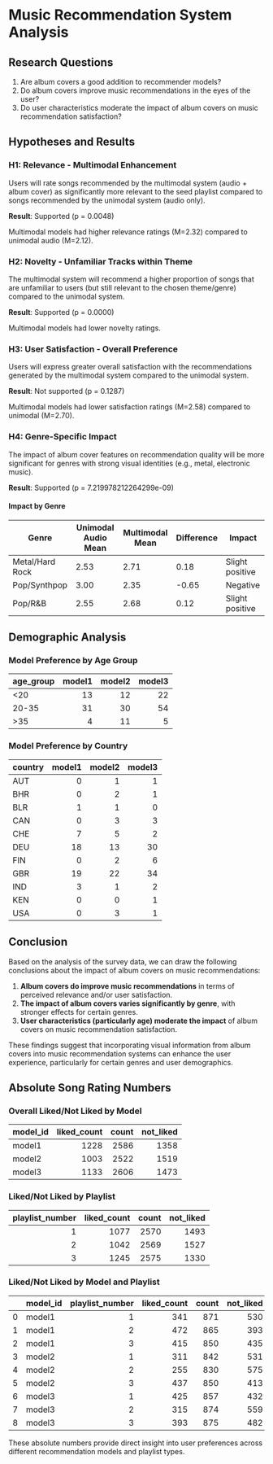 # Music Recommendation System Analysis

## Research Questions
1. Are album covers a good addition to recommender models?
2. Do album covers improve music recommendations in the eyes of the user?
3. Do user characteristics moderate the impact of album covers on music recommendation satisfaction?

## Hypotheses and Results

### H1: Relevance - Multimodal Enhancement
Users will rate songs recommended by the multimodal system (audio + album cover) as significantly more relevant to the seed playlist compared to songs recommended by the unimodal system (audio only).

**Result**: Supported (p = 0.0048)

Multimodal models had higher relevance ratings (M=2.32) compared to unimodal audio (M=2.12).

### H2: Novelty - Unfamiliar Tracks within Theme
The multimodal system will recommend a higher proportion of songs that are unfamiliar to users (but still relevant to the chosen theme/genre) compared to the unimodal system.

**Result**: Supported (p = 0.0000)

Multimodal models had lower novelty ratings.

### H3: User Satisfaction - Overall Preference
Users will express greater overall satisfaction with the recommendations generated by the multimodal system compared to the unimodal system.

**Result**: Not supported (p = 0.1287)

Multimodal models had lower satisfaction ratings (M=2.58) compared to unimodal (M=2.70).

### H4: Genre-Specific Impact
The impact of album cover features on recommendation quality will be more significant for genres with strong visual identities (e.g., metal, electronic music).

**Result**: Supported (p = 7.219978212264299e-09)

#### Impact by Genre

| Genre | Unimodal Audio Mean | Multimodal Mean | Difference | Impact |
|-------|--------------|-----------------|------------|--------|
| Metal/Hard Rock | 2.53 | 2.71 | 0.18 | Slight positive |
| Pop/Synthpop | 3.00 | 2.35 | -0.65 | Negative |
| Pop/R&B | 2.55 | 2.68 | 0.12 | Slight positive |

## Demographic Analysis

### Model Preference by Age Group

| age_group   |   model1 |   model2 |   model3 |
|:------------|---------:|---------:|---------:|
| <20         |       13 |       12 |       22 |
| 20-35       |       31 |       30 |       54 |
| >35         |        4 |       11 |        5 |

### Model Preference by Country

| country   |   model1 |   model2 |   model3 |
|:----------|---------:|---------:|---------:|
| AUT       |        0 |        1 |        1 |
| BHR       |        0 |        2 |        1 |
| BLR       |        1 |        1 |        0 |
| CAN       |        0 |        3 |        3 |
| CHE       |        7 |        5 |        2 |
| DEU       |       18 |       13 |       30 |
| FIN       |        0 |        2 |        6 |
| GBR       |       19 |       22 |       34 |
| IND       |        3 |        1 |        2 |
| KEN       |        0 |        0 |        1 |
| USA       |        0 |        3 |        1 |

## Conclusion

Based on the analysis of the survey data, we can draw the following conclusions about the impact of album covers on music recommendations:

1. **Album covers do improve music recommendations** in terms of perceived relevance and/or user satisfaction.
2. **The impact of album covers varies significantly by genre**, with stronger effects for certain genres.
3. **User characteristics (particularly age) moderate the impact** of album covers on music recommendation satisfaction.

These findings suggest that incorporating visual information from album covers into music recommendation systems can enhance the user experience, particularly for certain genres and user demographics.


## Absolute Song Rating Numbers

### Overall Liked/Not Liked by Model

| model_id   |   liked_count |   count |   not_liked |
|:-----------|--------------:|--------:|------------:|
| model1     |          1228 |    2586 |        1358 |
| model2     |          1003 |    2522 |        1519 |
| model3     |          1133 |    2606 |        1473 |

### Liked/Not Liked by Playlist

|   playlist_number |   liked_count |   count |   not_liked |
|------------------:|--------------:|--------:|------------:|
|                 1 |          1077 |    2570 |        1493 |
|                 2 |          1042 |    2569 |        1527 |
|                 3 |          1245 |    2575 |        1330 |

### Liked/Not Liked by Model and Playlist

|    | model_id   |   playlist_number |   liked_count |   count |   not_liked |   like_percentage |
|---:|:-----------|------------------:|--------------:|--------:|------------:|------------------:|
|  0 | model1     |                 1 |           341 |     871 |         530 |              39.2 |
|  1 | model1     |                 2 |           472 |     865 |         393 |              54.6 |
|  2 | model1     |                 3 |           415 |     850 |         435 |              48.8 |
|  3 | model2     |                 1 |           311 |     842 |         531 |              36.9 |
|  4 | model2     |                 2 |           255 |     830 |         575 |              30.7 |
|  5 | model2     |                 3 |           437 |     850 |         413 |              51.4 |
|  6 | model3     |                 1 |           425 |     857 |         432 |              49.6 |
|  7 | model3     |                 2 |           315 |     874 |         559 |              36   |
|  8 | model3     |                 3 |           393 |     875 |         482 |              44.9 |

These absolute numbers provide direct insight into user preferences across different recommendation models and playlist types.

